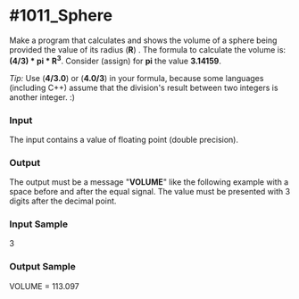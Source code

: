 # #1011_Sphere

Make a program that calculates and shows the volume of a sphere being provided the value of its radius (**R**) . The formula to calculate the volume is: **(4/3) * pi * R<sup>3</sup>**. Consider (assign) for **pi** the value **3.14159**.

_Tip:_ Use (**4/3.0**) or (**4.0/3**) in your formula, because some languages (including C++) assume that the division's result between two integers is another integer. :)

### Input

The input contains a value of floating point (double precision).

### Output

The output must be a message "**VOLUME**" like the following example with a space before and after the equal signal. The value must be presented with 3 digits after the decimal point.

### Input Sample

3

### Output Sample

VOLUME = 113.097
